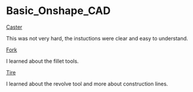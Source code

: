 # Basic_Onshape_CAD
[Caster](https://cvilleschools.onshape.com/documents/f74e79ef33162cca35158538/w/8860b8773966b8301c13f698/e/981720ede331fbe5f0fa600e)

This was not very hard, the instuctions were clear and easy to understand.

[Fork](https://cvilleschools.onshape.com/documents/f74e79ef33162cca35158538/w/8860b8773966b8301c13f698/e/b7ff2ee850aadfd033ce7e9c)

I learned about the fillet tools.

[Tire](https://cvilleschools.instructure.com/courses/31063/assignments/278969?module_item_id=874025) 

I learned about the revolve tool and more about construction lines.
